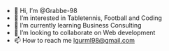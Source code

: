 - 👋 Hi, I’m @Grabbe-98
- 👀 I’m interested in Tabletennis, Football and Coding
- 🌱 I’m currently learning Business Consulting
- 💞️ I’m looking to collaborate on Web development
- 📫 How to reach me lgurml98@gmail.com

<!---
Grabbe-98/Grabbe-98 is a ✨ special ✨ repository because its `README.md` (this file) appears on your GitHub profile.
You can click the Preview link to take a look at your changes.
--->

